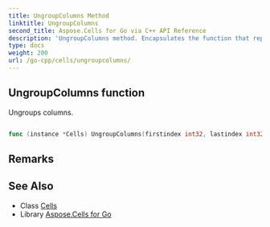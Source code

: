 ```yaml
---
title: UngroupColumns Method 
linktitle: UngroupColumns
second_title: Aspose.Cells for Go via C++ API Reference
description: 'UngroupColumns method. Encapsulates the function that represents ungroupcolumns in Go.'
type: docs
weight: 200
url: /go-cpp/cells/ungroupcolumns/
---
```


## UngroupColumns function

Ungroups columns.

```go

func (instance *Cells) UngroupColumns(firstindex int32, lastindex int32)  error

```

## Remarks


## See Also

* Class [Cells](../)
* Library [Aspose.Cells for Go](../../)
